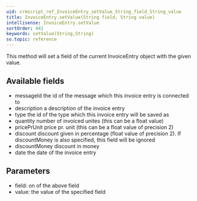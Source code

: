 ```yaml
---
uid: crmscript_ref_InvoiceEntry_setValue_String_field_String_value
title: InvoiceEntry.setValue(String field, String value)
intellisense: InvoiceEntry.setValue
sortOrder: 441
keywords: setValue(String,String)
so.topic: reference
---
```



This method will set a field of the current InvoiceEntry object with the given value.




## Available fields


 - messageId the id of the message which this invoice entry is connected to
 - description a description of the invoice entry
 - type the id of the type which this invoice entry will be saved as
 - quantity number of invoiced unites (this can be a float value)
 - pricePrUnit price pr. unit (this can be a float value of precision 2)
 - discount discount given in percentage (float value of precision 2). If discountMoney is also specified, this field will be ignored
 - discountMoney discount in money
 - date the date of the invoice entry




## Parameters


 - field: on of the above field
 - value: the value of the specified field


